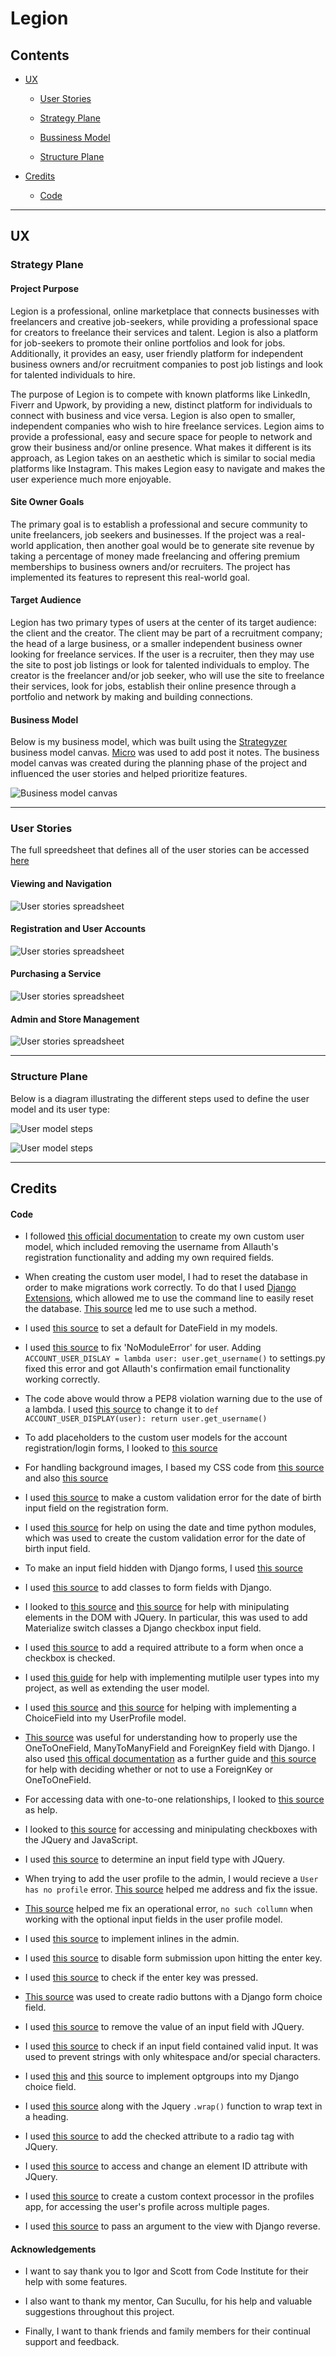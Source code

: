 # Legion


## Contents 

- [UX](#ux)

    - [User Stories](#user-stories)

    - [Strategy Plane](#strategy-plane)

    - [Bussiness Model](#bussiness-model)

    - [Structure Plane](#structure-plane)

- [Credits](#credits)

    - [Code](#code)



-----

## UX


### Strategy Plane


#### Project Purpose

Legion is a professional, online marketplace that connects businesses with freelancers and creative job-seekers, while providing a professional space for creators to freelance their services and talent. Legion is also a platform for job-seekers to promote their online portfolios and look for jobs. Additionally, it provides an easy, user friendly platform for independent business owners and/or recruitment companies to post job listings and look for talented individuals to hire. 

The purpose of Legion is to compete with known platforms like LinkedIn, Fiverr and Upwork, by providing a new, distinct platform for individuals to connect with business and vice versa. Legion is also open to smaller, independent companies who wish to hire freelance services. Legion aims to provide a professional, easy and secure space for people to network and grow their business and/or online presence. What makes it different is its approach, as Legion takes on an aesthetic which is similar to social media platforms like Instagram. This makes Legion easy to navigate and makes the user experience much more enjoyable.


#### Site Owner Goals

The primary goal is to establish a professional and secure community to unite freelancers, job seekers and businesses. If the project was a real-world application, then another goal would be to generate site revenue by taking a percentage of money made freelancing and offering premium memberships to business owners and/or recruiters. The project has implemented its features to represent this real-world goal.


#### Target Audience

Legion has two primary types of users at the center of its target audience: the client and the creator. The client may be part of a recruitment company; the head of a large business, or a smaller independent business owner looking for freelance services. If the user is a recruiter, then they may use the site to post job listings or look for talented individuals to employ. The creator is the freelancer and/or job seeker, who will use the site to freelance their services, look for jobs, establish their online presence through a portfolio and network by making and building connections.


#### Business Model

Below is my business model, which was built using the [Strategyzer](https://www.strategyzer.com/) business model canvas. [Micro](https://miro.com/) was used to add post it notes. The business model canvas was created during the planning phase of the project and influenced the user stories and helped prioritize features.

![Business model canvas](documentation/media/business-model.png)


-----


### User Stories

The full spreedsheet that defines all of the user stories can be accessed [here](https://docs.google.com/spreadsheets/d/1KYb3yVm8IIQM_jBeD-Tyxuno-kC5TYOTrA6sQpfI36Y/edit?usp=sharing)

#### Viewing and Navigation

![User stories spreadsheet](documentation/media/user-stories-1.png)


#### Registration and User Accounts

![User stories spreadsheet](documentation/media/user-stories-1.png)


#### Purchasing a Service

![User stories spreadsheet](documentation/media/user-stories-1.png)


#### Admin and Store Management

![User stories spreadsheet](documentation/media/user-stories-1.png)


-----

### Structure Plane

Below is a diagram illustrating the different steps used to define the user model and its user type:

![User model steps](documentation/media/usermodel-frontend-steps.png)

![User model steps](documentation/media/usermodel-steps.png)




-----

## Credits

#### Code

- I followed [this official documentation](https://docs.djangoproject.com/en/dev/topics/auth/customizing/#using-a-custom-user-model-when-starting-a-project) to create my own custom user model, which included removing the username from Allauth's registration functionality and adding my own required fields.

- When creating the custom user model, I had to reset the database in order to make migrations work correctly. To do that I used [Django Extensions](https://django-extensions.readthedocs.io/en/latest/), which allowed me to use the command line to easily reset the database. [This source](https://stackoverflow.com/questions/2289187/complete-django-db-reset) led me to use such a method.

- I used [this source](https://www.fullstackpython.com/django-utils-timezone-now-examples.html) to set a default for DateField in my models.

- I used [this source](https://github.com/Tivix/django-rest-auth/issues/261) to fix 'NoModuleError' for user. Adding `ACCOUNT_USER_DISLAY = lambda user: user.get_username()` to settings.py fixed this error and got Allauth's confirmation email functionality working correctly.

- The code above would throw a PEP8 violation warning due to the use of a lambda. I used [this source](https://stackoverflow.com/questions/25010167/e731-do-not-assign-a-lambda-expression-use-a-def) to change it to `def ACCOUNT_USER_DISPLAY(user): return user.get_username()`

- To add placeholders to the custom user models for the account registration/login forms, I looked to [this source](https://izziswift.com/how-do-i-add-a-placeholder-on-a-charfield-in-django/)

- For handling background images, I based my CSS code from [this source](https://www.sitepoint.com/css3-transform-background-image/) and also [this source](https://css-tricks.com/almanac/properties/b/background-position/)

- I used [this source](https://www.geeksforgeeks.org/custom-field-validations-in-django-models/) to make a custom validation error for the date of birth input field on the registration form.

- I used [this source](https://www.tutorialsrack.com/articles/205/how-to-get-the-year-month-and-day-from-a-datetime-in-python) for help on using the date and time python modules, which was used to create the custom validation error for the date of birth input field.

- To make an input field hidden with Django forms, I used [this source](https://stackoverflow.com/questions/6862250/change-a-django-form-field-to-a-hidden-field)

- I used [this source](https://stackoverflow.com/questions/29716023/add-class-to-form-field-django-modelform) to add classes to form fields with Django.

- I looked to [this source](https://stackoverflow.com/questions/20100055/add-class-on-sibling-next-to-element) and [this source](https://stackoverflow.com/questions/2607592/jquery-add-next-to-add-after) for help with minipulating elements in the DOM with JQuery. In particular, this was used to add Materialize switch classes a Django checkbox input field.

- I used [this source](https://stackoverflow.com/questions/10159214/why-does-dynamically-changing-a-checkbox-not-trigger-a-form-change-event) to add a required attribute to a form when once a checkbox is checked.

- I used [this guide](https://simpleisbetterthancomplex.com/tutorial/2018/01/18/how-to-implement-multiple-user-types-with-django.html) for help with implementing mutilple user types into my project, as well as extending the user model.

- I used [this source](https://stackoverflow.com/questions/18676156/how-to-properly-use-the-choices-field-option-in-django) and [this source](https://docs.djangoproject.com/en/3.0/ref/models/fields/#enumeration-types) for helping with implementing a ChoiceField into my UserProfile model.

- [This source](https://www.geeksforgeeks.org/python-relational-fields-in-django-models/) was useful for understanding how to properly use the OneToOneField, ManyToManyField and ForeignKey field with Django. I also used [this offical documentation](https://docs.djangoproject.com/en/3.2/topics/db/examples/one_to_one/) as a further guide and [this source](https://stackoverflow.com/questions/5870537/whats-the-difference-between-django-onetoonefield-and-foreignkey) for help with deciding whether or not to use a ForeignKey or OneToOneField.

- For accessing data with one-to-one relationships, I looked to [this source](https://djangowaves.com/resources/django-one-to-one-field/) as help.

- I looked to [this source](https://www.codewall.co.uk/jquery-checkbox-checked-check-get-set-value/) for accessing and minipulating checkboxes with the JQuery and JavaScript.

- I used [this source](https://stackoverflow.com/questions/3165413/how-to-get-input-type-using-jquery) to determine an input field type with JQuery.

- When trying to add the user profile to the admin, I would recieve a `User has no profile` error. [This source](https://stackoverflow.com/questions/36317816/relatedobjectdoesnotexist-user-has-no-userprofile) helped me address and fix the issue.

- [This source](https://stackoverflow.com/questions/26312219/operationalerror-no-such-column-django) helped me fix an operational error, `no such collumn` when working with the optional input fields in the user profile model.

- I used [this source](https://stackoverflow.com/questions/38787889/django-admin-edit-fields-of-one-to-one-model-class) to implement inlines in the admin.

- I used [this source](https://stackoverflow.com/questions/11235622/jquery-disable-form-submit-on-enter) to disable form submission upon hitting the enter key.

- I used [this source](https://www.w3docs.com/snippets/javascript/how-to-check-if-an-enter-key-is-pressed-with-jquery.html) to check if the enter key was pressed.

- [This source](http://www.learningaboutelectronics.com/Articles/How-to-create-radio-buttons-in-a-Django-form.php) was used to create radio buttons with a Django form choice field.

- I used [this source](https://stackoverflow.com/questions/1524916/remove-value-of-input-using-jquery) to remove the value of an input field with JQuery.

- I used [this source](https://stackoverflow.com/questions/61550004/check-if-string-contains-any-letter-javascript-jquery) to check if an input field contained valid input. It was used to prevent strings with only whitespace and/or special characters.

- I used [this](https://stackoverflow.com/questions/15210511/django-modelchoicefield-optgroup-tag) and [this](https://docs.djangoproject.com/en/3.0/ref/models/fields/#enumeration-types) source to implement optgroups into my Django choice field.

- I used [this source](https://stackoverflow.com/questions/1571076/remove-text-with-jquery) along with the Jquery `.wrap()` function to wrap text in a heading.

- I used [this source](https://stackoverflow.com/questions/3408150/add-attribute-checked-on-click-jquery) to add the checked attribute to a radio tag with JQuery.

- I used [this source](https://stackoverflow.com/questions/347798/changing-an-elements-id-with-jquery) to access and change an element ID attribute with JQuery.

- I used [this source](https://stackoverflow.com/questions/17901341/django-how-to-make-a-variable-available-to-all-templates) to create a custom context processor in the profiles app, for accessing the user's profile across multiple pages.

- I used [this source](https://stackoverflow.com/questions/42311548/pass-argument-to-view-with-reverse-django) to pass an argument to the view with Django reverse.



#### Acknowledgements

- I want to say thank you to Igor and Scott from Code Institute for their help with some features.

- I also want to thank my mentor, Can Sucullu, for his help and valuable suggestions throughout this project.

- Finally, I want to thank friends and family members for their continual support and feedback.